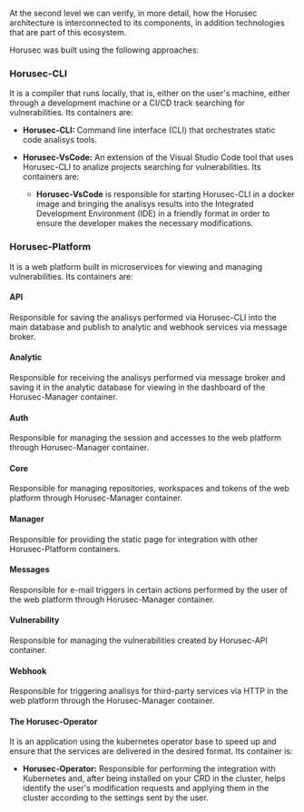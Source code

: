 At the second level we can verify, in more detail, how the Horusec architecture is interconnected to its components, in addition technologies that are part of this ecosystem.

Horusec was built using the following approaches:

### **Horusec-CLI**

It is a compiler that runs locally, that is, either on the user's machine, either through a development machine or a CI/CD track searching for vulnerabilities. Its containers are:

- **Horusec-CLI:** Command line interface (CLI) that orchestrates static code analisys tools.

- **Horusec-VsCode:** An extension of the Visual Studio Code tool that uses Horusec-CLI to analize projects searching for vulnerabilities. Its containers are:

  - **Horusec-VsCode** is responsible for starting Horusec-CLI in a docker image and bringing the analisys results into the Integrated Development Environment (IDE) in a friendly format in order to ensure the developer makes the necessary modifications.


### **Horusec-Platform**

It is a web platform built in microservices for viewing and managing vulnerabilities. Its containers are:

#### **API**
Responsible for saving the analisys performed via Horusec-CLI into the main database and publish to analytic and webhook services via message broker.


#### **Analytic**
Responsible for receiving the analisys performed via message broker and saving it in the analytic database for viewing in the dashboard of the Horusec-Manager container.

#### **Auth**
Responsible for managing the session and accesses to the web platform through Horusec-Manager container.

#### **Core**
Responsible for managing repositories, workspaces and tokens of the web platform through Horusec-Manager container.

#### **Manager**
Responsible for providing the static page for integration with other Horusec-Platform containers.

#### **Messages**
Responsible for e-mail triggers in certain actions performed by the user of the web platform through Horusec-Manager container.

#### **Vulnerability**
Responsible for managing the vulnerabilities created by Horusec-API container.

#### **Webhook**
Responsible for triggering analisys for third-party services via HTTP in the web platform through the Horusec-Manager container.

#### The **Horusec-Operator**
It is an application using the kubernetes operator base to speed up and ensure that the services are delivered in the desired format. Its container is:

  - **Horusec-Operator:**  Responsible for performing the integration with Kubernetes and, after being installed on your CRD in the cluster, helps identify the user's modification requests and applying them in the cluster according to the settings sent by the user.
